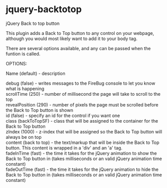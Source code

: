 jquery-backtotop
================

jQuery Back to top button

This plugin adds a Back to Top button to any control on your webpage, although you would most likely want to add it to your body tag.

There are several options available, and any can be passed when the funtion is called.

OPTIONS:

Name (default) - description

debug (false) - writes messages to the FireBug console to let you know what is happening<br>
scrollTime (250) - number of millisecond the page will take to scroll to the top<br>
revealPosition (290) - number of pixels the page must be scrolled before the Back to Top button is shown<br>
id (false) - specify an id for the control if you want one<br>
class (backToTopSF) - class that will be assigned to the container for the Back to Top button<br>
zIndex (1000) - z-index that will be assigned so the Back to Top button will always be on top<br>
content (<span class='arrow'></span><span class='text'>back to top</span>) - the text/markup that will be inside the Back to Top button.  This content is wrapped in a 'div' and an 'a' tag.<br>
fadeInTime (fast) - the time it takes for the jQuery animation to show the Back to Top button in (takes milliseconds or an valid jQuery animation time constant)<br>
fadeOutTime (fast) - the time it takes for the jQuery animation to hide the Back to Top button in (takes milliseconds or an valid jQuery animation time constant)<br>

